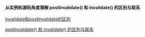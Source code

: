 #### 从实例和源码角度理解 postInvalidate() 和 invalidate() 的区别与联系

[Invalidate和postInvalidate的区别](http://www.cnblogs.com/rayray/p/3437048.html)

[postInvalidate() 和 invalidate() 的区别与联系](http://blog.csdn.net/ziwang_/article/details/65690751)
